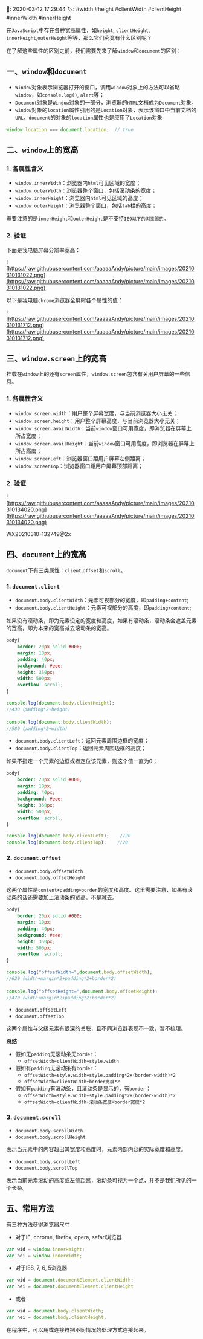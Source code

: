 📆: 2020-03-12 17:29:44
🏷: #width #height #clientWidth #clientHeight #innerWidth #innerHeight

在`JavaScript`中存在各种宽高属性，如`height`, `clientHeight`, `innerHeight`,`outerHeight`等等，那么它们究竟有什么区别呢？

在了解这些属性的区别之前，我们需要先来了解`window`和`document`的区别：

## 一、`window`和`document`

- `Window`对象表示浏览器打开的窗口，调用`window`对象上的方法可以省略`window`，如`console.log()`, `alert`等；
- `Document`对象是`Window`对象的一部分，浏览器的`HTML`文档成为`Document`对象。
- `window`对象的`location`属性引用的是`Location`对象，表示该窗口中当前文档的`URL`，`document`的对象的`location`属性也是应用了`Location`对象

```javascript
window.location === document.location;  // true
```

## 二、`window`上的宽高

### 1. 各属性含义

- `window.innerWidth`：浏览器内`html`可见区域的宽度；
- `window.outerWidth`：浏览器整个窗口，包括滚动条的宽度；
- `window.innerHeight`：浏览器内`html`可见区域的高度；
- `window.outerHeight`：浏览器整个窗口，包括`tab`栏的高度；

需要注意的是`innerHeight`和`outerHeight`是不支持`IE9以下的浏览器的`。

### 2. 验证

下面是我电脑屏幕分辨率宽高：

![https://raw.githubusercontent.com/aaaaaAndy/picture/main/images/20210310131022.png](https://raw.githubusercontent.com/aaaaaAndy/picture/main/images/20210310131022.png)

以下是我电脑`chrome`浏览器全屏时各个属性的值：

![https://raw.githubusercontent.com/aaaaaAndy/picture/main/images/20210310131712.png](https://raw.githubusercontent.com/aaaaaAndy/picture/main/images/20210310131712.png)

## 三、`window.screen`上的宽高

挂载在`window`上的还有`screen`属性，`window.screen`包含有关用户屏幕的一些信息。

### 1. 各属性含义

- `window.screen.width`：用户整个屏幕宽度，与当前浏览器大小无关；
- `window.screen.height`：用户整个屏幕高度，与当前浏览器大小无关；
- `window.screen.availWidth`：当前`window`窗口可用宽度，即浏览器在屏幕上所占宽度；
- `window.screen.availHeight`：当前`window`窗口可用高度，即浏览器在屏幕上所占高度；
- `window.screenLeft`：浏览器窗口距用户屏幕左侧距离；
- `window.screenTop`：浏览器窗口距用户屏幕顶部距离；

### 2. 验证

![https://raw.githubusercontent.com/aaaaaAndy/picture/main/images/20210310134020.png](https://raw.githubusercontent.com/aaaaaAndy/picture/main/images/20210310134020.png)

WX20210310-132749@2x

## 四、`document`上的宽高

`document`下有三类属性：`client`,`offset`和`scroll`。

### 1. `document.client`

- `document.body.clientWidth`：元素可视部分的宽度，即`padding+content`;
- `document.body.clientHeight`：元素可视部分的高度，即`padding+content`;

如果没有滚动条，即为元素设定的宽度和高度，如果有滚动条，滚动条会遮盖元素的宽高，即为本来的宽高减去滚动条的宽高。

```css
body{
	border: 20px solid #000;
	margin: 10px;
	padding: 40px;
	background: #eee;
	height: 350px;
	width: 500px;
	overflow: scroll;
}
```

```javascript
console.log(document.body.clientHeight);
//430（padding*2+height）

console.log(document.body.clientWidth);
//580（padding*2+width）
```

- `document.body.clientLeft`：返回元素周围边框的宽度；
- `document.body.clientTop`：返回元素周围边框的高度；

如果不指定一个元素的边框或者定位该元素，则这个值一直为0；

```css
body{
	border: 20px solid #000;
	margin: 10px;
	padding: 40px;
	background: #eee;
	height: 350px;
	width: 500px;
	overflow: scroll;
}
```

```javascript
console.log(document.body.clientLeft);    //20
console.log(document.body.clientTop);    //20
```

### 2. `document.offset`

- `document.body.offsetWidth`
- `document.body.offsetHeight`

这两个属性是`content+padding+border`的宽度和高度。这里需要注意，如果有滚动条的话还需要加上滚动条的宽高，不是减去。

```css
body{
	border: 20px solid #000;
	margin: 10px;
	padding: 40px;
	background: #eee;
	height: 350px;
	width: 500px;
	overflow: scroll;
}
```

```javascript
console.log("offsetWidth=",document.body.offsetWidth);
//620（width+margin*2+padding*2+border*2）

console.log("offsetHeight=",document.body.offsetHeight);
//470（width+margin*2+padding*2+border*2）
```

- `document.offsetLeft`
- `document.offsetTop`

这两个属性与父级元素有很深的关联，且不同浏览器表现不一致，暂不梳理。

**总结**

- 假如无`padding`无滚动条无`border`：
    - `offsetWidth=clientWidth=style.width`
- 假如有`padding`无滚动条有`border`：
    - `offsetWidth=style.width+style.padding*2+(border-width)*2`
    - `offsetWidth=clientWidth+border宽度*2`
- 假如有`padding`有滚动条，且滚动条是显示的，有`border`：
    - `offsetWidth=style.width+style.padding*2+(border-width)*2`
    - `offsetWidth=clientWidth+滚动条宽度+border宽度*2`

### 3. `document.scroll`

- `document.body.scrollWidth`
- `document.body.scrollHeight`

表示当元素中的内容超出其宽度和高度时，元素内部内容的实际宽度和高度。

- `document.body.scrollLeft`
- `document.body.scrollTop`

表示当前元素滚动的高度或左侧距离，滚动条可视为一个点，并不是我们所见的一个长条。

## 五、常用方法

有三种方法获得浏览器尺寸

- 对于IE, chrome, firefox, opera, safari浏览器

```javascript
var wid = window.innerHeight;
var hei = window.innerWidth;
```

- 对于IE8, 7, 6, 5浏览器

```javascript
var wid = document.documentElement.clientWidth;
var hei = document.documentElement.clientHeight
```

- 或者

```javascript
var wid = document.body.clientWidth;
var hei = document.body.clientHeight;
```

在程序中，可以用或连接符把不同情况的处理方式连接起来。

<!-- more -->
